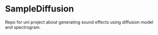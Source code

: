 # SampleDiffusion
Repo for uni project about generating sound effects using diffusion model and spectrogram.

